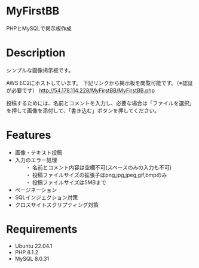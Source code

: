 # MyFirstBB
PHPとMySQLで掲示板作成

# Description
シンプルな画像掲示板です。

AWS EC2にホストしています。
下記リンクから掲示板を閲覧可能です。（※認証が必要です）
http://54.178.114.228/MyFirstBB/MyFirstBB.php

投稿するためには、名前とコメントを入力し、必要な場合は「ファイルを選択」を押して画像を添付して、「書き込む」ボタンを押してください。

# Features
- 画像・テキスト投稿
- 入力のエラー処理<br>
　　・ 名前とコメント内容は空欄不可(スペースのみの入力も不可)<br>
　　・ 投稿ファイルサイズの拡張子はpng,jpg,jpeg,gif,bmpのみ<br>
　　・ 投稿ファイルサイズは5MBまで<br>
- ページネーション
- SQLインジェクション対策
- クロスサイトスクリプティング対策

# Requirements
- Ubuntu 22.04.1
- PHP 8.1.2
- MySQL 8.0.31
